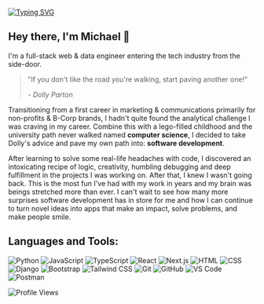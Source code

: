 [![Typing SVG](https://readme-typing-svg.demolab.com?font=Fira+Code&pause=1000&width=435&lines=Full+Stack+Developer;Always+Learning+New+Things)](https://git.io/typing-svg)

## Hey there, I'm Michael  👋

I'm a full-stack web & data engineer entering the tech industry from the side-door.

> "If you don't like the road you're walking, start paving another one!"
> 
> *- Dolly Parton*

Transitioning from a first career in marketing & communications primarily for non-profits & B-Corp brands, I hadn't quite found the analytical challenge I was craving in my career. Combine this with a lego-filled childhood and the university path never walked named **computer science**, I decided to take Dolly's advice and pave my own path into: **software development**.

After learning to solve some real-life headaches with code, I discovered an intoxicating recipe of logic, creativity, humbling debugging and deep fulfillment in the projects I was working on. After that, I knew I wasn't going back. This is the most fun I've had with my work in years and my brain was beings stretched more than ever. I can't wait to see how many more surprises software development has in store for me and how I can continue to turn novel ideas into apps that make an impact, solve problems, and make people smile.

## Languages and Tools:

![Python](https://img.shields.io/badge/Python-3776AB?style=for-the-badge&logo=python&logoColor=white)
![JavaScript](https://img.shields.io/badge/JavaScript-F7DF1E?style=for-the-badge&logo=javascript&logoColor=black)
![TypeScript](https://img.shields.io/badge/TypeScript-007ACC?style=for-the-badge&logo=typescript&logoColor=white)
![React](https://img.shields.io/badge/React-20232A?style=for-the-badge&logo=react&logoColor=61DAFB)
![Next.js](https://img.shields.io/badge/Next.js-000000?style=for-the-badge&logo=next.js&logoColor=white)
![HTML](https://img.shields.io/badge/HTML5-E34F26?style=for-the-badge&logo=html5&logoColor=white)
![CSS](https://img.shields.io/badge/CSS3-1572B6?style=for-the-badge&logo=css3&logoColor=white)
![Django](https://img.shields.io/badge/Django-092E20?style=for-the-badge&logo=django&logoColor=white)
![Bootstrap](https://img.shields.io/badge/Bootstrap-563D7C?style=for-the-badge&logo=bootstrap&logoColor=white)
![Tailwind CSS](https://img.shields.io/badge/Tailwind_CSS-38B2AC?style=for-the-badge&logo=tailwind-css&logoColor=white)
![Git](https://img.shields.io/badge/Git-F05032?style=for-the-badge&logo=git&logoColor=white)
![GitHub](https://img.shields.io/badge/GitHub-100000?style=for-the-badge&logo=github&logoColor=white)
![VS Code](https://img.shields.io/badge/VS_Code-007ACC?style=for-the-badge&logo=visual-studio-code&logoColor=white)
![Postman](https://img.shields.io/badge/Postman-FF6C37?style=for-the-badge&logo=postman&logoColor=white)

![Profile Views](https://komarev.com/ghpvc/?username=MichaelGalo&color=brightgreen)
